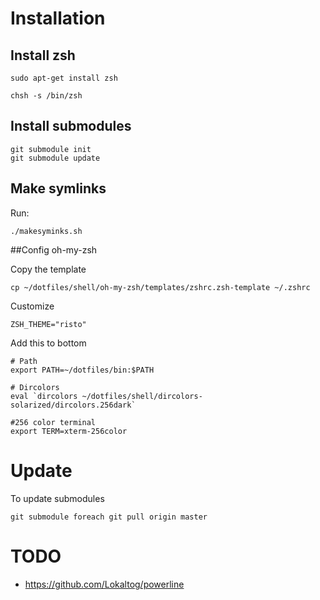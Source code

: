 
# Installation

## Install zsh

    sudo apt-get install zsh

    chsh -s /bin/zsh

## Install submodules

    git submodule init
    git submodule update

## Make symlinks 

Run:

    ./makesyminks.sh


##Config oh-my-zsh

Copy the template

    cp ~/dotfiles/shell/oh-my-zsh/templates/zshrc.zsh-template ~/.zshrc

Customize

    ZSH_THEME="risto"

Add this to bottom

```
# Path
export PATH=~/dotfiles/bin:$PATH
 
# Dircolors
eval `dircolors ~/dotfiles/shell/dircolors-solarized/dircolors.256dark`
 
#256 color terminal
export TERM=xterm-256color
```

# Update

To update submodules

    git submodule foreach git pull origin master

# TODO

- https://github.com/Lokaltog/powerline
